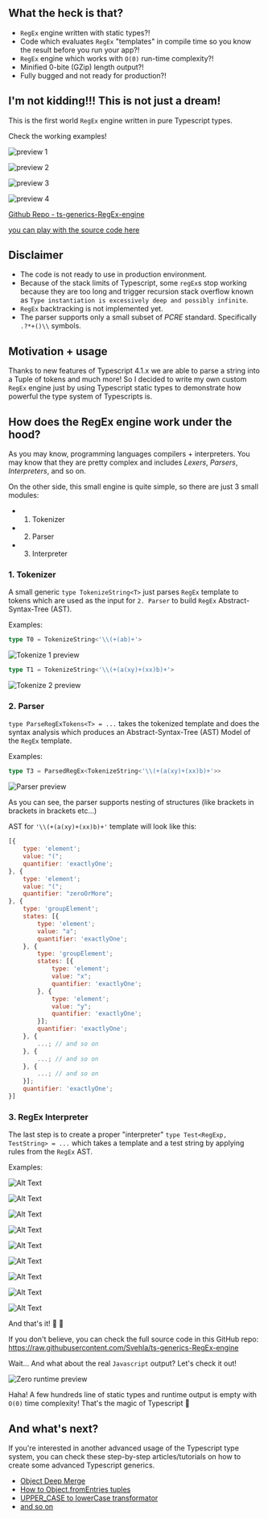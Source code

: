 
## What the heck is that?

- `RegEx` engine written with static types?!
- Code which evaluates `RegEx` "templates" in compile time so you know the result before you run your app?!
- `RegEx` engine which works with `O(0)` run-time complexity?!
- Minified 0-bite (GZip) length output?!
- Fully bugged and not ready for production?!

## I'm not kidding!!! This is not just a dream!

 
This is the first world `RegEx` engine written in pure Typescript types.




Check the working examples!

![preview 1](https://raw.githubusercontent.com/Svehla/ts-generics-RegEx-engine/main/imgs/preview-1.png)

![preview 2](https://raw.githubusercontent.com/Svehla/ts-generics-RegEx-engine/main/imgs/preview-2.png)

![preview 3](https://raw.githubusercontent.com/Svehla/ts-generics-RegEx-engine/main/imgs/preview-3.png)

![preview 4](https://raw.githubusercontent.com/Svehla/ts-generics-RegEx-engine/main/imgs/preview-4.png)

[Github Repo - ts-generics-RegEx-engine](https://raw.githubusercontent.com/Svehla/ts-generics-RegEx-engine)


[you can play with the source code here](https://www.typescriptlang.org/play?target=1&ssl=1&ssc=1&pln=321&pc=1#code/PTAEFpK6dv4YgsAKBBRtQFkCGAXAC1AHsAHAUwCcCBLEgOwGcNN5V02vufxV8AnpVABJfNTqM8ZUAF5QAb1ShQAcnABGDaoBcoANqaNAGjXhVp9RoBMFsxoAMd1VtUBdZfad7Djy+f9XfwBOZ0d3T3VQn3Bg-2dNJ38ADmdQjxQVdVSY5PiQhIB2Z1SMrPBimML8s1T-ADZnYrKzRpj6mvVi-wBWZ0aW9T6Yns7wRv8AFmc+wfBpmMmxvv8AZmdpufWY1bHp-1tLdbnbGOsx9cDnWzntGJMzBMO1JLVtQe8DB0tXqzDnJyDO4GB6qADUAOuCXekVOBnOaghlm0RyeEUyam2Bl2iKhln2ZmOkQWBiWuNRlhWZk2kWGBlG5LUBNUEzMs0ibQMHUZqipqm6rXRWUqBmqPNZqjqZmakRyBjyPIFqlCKSFamiBjiPKlLl+sTVut0IO+PJVbxRXgNrh8WksSLevxs0JhGJccP0NjtYQtLku9hukQ0WI9OPBYWeLmZmiJro0JI9ZLDyL9Lj5mhpsbpHoZSbezI0Es07NjnI93NzqbCSs0A0DIo9YorBbCOs0Mtjco9CqbSo0ZqspUDGo9WqbOuser7BonRv0E69yP71h94Bng2Xs+XC7UM8s1gjq5dWX3m4RFY3e5Tq4Druswbv29UJ73Ubv0-j1kT9qfKesac-05Zn+j4AXuhZ-tOpbWOW34QXu1bQdO9bWI2sEStYrYodOnYYSBSrWP2q6Drew4ESBOqrHqBEGpRs6USB-arCutGDExdGgt+tFHAebGse6qxnpxPqrFeAk0cGImPmJRxRiJNHxqsX7OHJRxpopNFZqsOaccyqyFlpNGlnpUl8qs1Z6TR9ZmVJEqrK2Zk0Z2dlSUqqyEXZNHDm5Uk6pMepuQafmzn5Un9pMK5BRkAC+qAcGAAAC+BMOAFAAB6UAAxvgKVUFQJBUPwQgUKAACCAAmZUaAAPAAKgAfHIojiDQ+D0Aw0j6DVbj6KsGToIlyVpZl2XUHlBUoIIwgAMoAK4AEbVfVjViBIrVSLgZCdd11gZIVwgAPrlWVtWmAAqqYABKFAsPIS3yAACrgVBMBQIgMPgVWnQ1aXiAwZUsA4oAAPygFdLB6IdFVVUdi11aYs0LZ9cOlRV1Vg3VdWxRNRWgPtCMnaA52g9djV3aAj3Pa971I6AP0UH9APA8T4O4-jCOw-D83VV9nOI+jmMoHFoADSl6UUFlOVjXtxUUy9b0fWTK0tW1HVdfoDi7djwhHQTX2NbLVMfZDx0G-LtXI6b1NfRj0ugPjNVnQ1D1PXL1N4-NVWWwrFsu4bSM24LaBgLwIch0LId2-gZUADK0HNrCh9A4eJynyCB5wkClbluACCwM2tQANkwtsABIULgx1kzVtOpb9-0GLQDAAGbUKAABitDPfgK0ALamAAdIPjct1QuNg-gbhMx3Xe96AegMBQABu1C2zVuC0AX5ukzXdcsPow+t-t09MN34h96Ag-9wfo-j5PIPj3PoAL8v42TcVV09yQy-R7gJ9b7dO96b130Jfa+zN8CmDAftH+J8RAUB7nfcBj9n4ry1sVGB3tt50wZgYUBzdD7j0gfg0eGDEEYOQUvVBtsP5fwoMfJKAA5XuTACYAGESAzXek7UA7DOH4EATgwGINq56BocvehTAmFnxYWvDe5teZVV4e9UwGgA7UIoGQAuuAMoUAwb3AmDCKAAHc9Fn24SAweYjdG-29qYQxJibG901m-cmM0mCEGhrlAR9dcAMAEPoNwphe7mMviVXKQSz7OJxgAUTKrQfApj4ElXwPgKgVVPBhNHtgnxfiAnGE8AAaQoAIbxLAT5UEbgAc3yRiAAargAuM1irZJYL4gQNSVA1UBvIAA8j3eJVUMGeKoMjIpAgGoADJFAGAANbFNAI3UAYy3B6HqY04qUUOmgBqhoRqSgMQqH0AUhZDBQBzIECQJu2yNZ6C6UcloMUUDcKupo7R1jYFn2GaYHZAtbaxPiYknuPSm6AuSak9JGJMmlNAG0gJeTCnzJaaAcpVStlrKadCtpqBnkaK0TowFXzQD-ISY4s+YK0lDMyaM4pph0UUDUWg1x7iaokAJVCpFsLuqBKavAnFrz8WkvgYS+6biPGUtysjYJvyg6sGRakqpedC7F0ZVNTR8Sao-VqtClFDBKncOrki1QqhPAgwCZ4W50KAAGAASBQYD6FRVtWA8eUVLUmtAP1JKothqS3yp4Q59CB6DxZXMhgtAABeFApryt1VVcedUWi3KxhnLgoAqAUEqWlUAZBfaj1DkLaN2iZmgDmr-CgZVs25pOUwMgndy0lpKUQWgrSjHXRID3YqTAOFUB0ULBqhAUlkCYDoEARix39wufneaFB+4ZXbcAIxBAMqECBovWQM0HAaAAFZzWSAATQYdYaORisYuJDfTCNUaY2VP-ts6FRr3VmoxBapFlqAA6b6nXEPAa691nrBpiwlqNP1ByDCqA-XYS+56w2RujRU2N8bE13tfV+ke7dO4n0dXa79Lq3UYhBv+714sRq5RAyoANGGIEX2DSQUNl64NVLjddfACbzXbNPTjA2V1KnRNStBmRHqABUSKdWVICYJ4A8N8BFsxbkye8h9ABLcPq6FT6VAg0LRlGZbGy4Vy3oa-uxr8Pk19tx3j-Harr03vVUwIrmWssFT3KqmmZmmAUKAN+ehVBGI3mVDKT0yqqAANygAAI4zV8a1JutBqBebSto-ABcBA9IXqoUAUUA4qD0Lpyu31a5AJYKoIGRn1MmcpmZvjtH6YyKs-IolcSSUfPgcC0FKS0kucsOFyLtBovUGcJGvKPSqApYoKoTLj8cv6fyzg1QgmStMy4xm8zVXmCWbkTZ+rALHMtcc+S5z0mtOdYi+9HrMWqD9eoCQIb2B8qjfG9l8uuX70QndYtnjlXQ0sP9eR2R1m4bfZUHZwgLKCUA-Ix1sHKh0BzrICUrRJ9aYF3gfTfhviK0zTIGVAgxUF4n3rec0Alqusnd61QPD5GKegCGcS1r4KhkueRqoYnUWzsXcG1QG76axsC0p6AHn5H+cPb00tQ1AAKebIM3vLc+2tv7tnRX7aLaYAJ93QCTZF9N+uqgACUEuysvQqxZsHv35Fg6ByDxzELedQ7ADVHpAARHpOh00MFwB2jzVmTn4BINm8gQN-eQ+Jp-b+NjFdaf+6Bin+zrfkc82oSpeUMfRKRx29682Y8n2x8OqnoeGeB5UMz07sW1Dxayklkb6fKePN5-zlQgu1ePam7vNQEHXumaWx96rVvKfoHiatYqtDR7WAWdImF-DGC9sj9s2rJv6oR95+bhzTWnOB4h1PlQ0eY8eaKnFlPKPK+88I0NYjvrxpb9AIvBpTTbkehaDHwvpO4upQS+X1Lgfq+U9r3ztjUvO+reNzPvPpTovgSh1tMnHqoBQHvmniFpfuskLrliFg-mdk-i-slqlull-tKkfoBiRlLIygbGVBVrer-hZtBvRteubHVOrJrCmogGmhmlmo3M1GQOms1AnGwELC4gABqNQlRkCaICDYAzQFytSaIUAABal212t2EK6AG+QsFOEBCeHCZAyeyOMBih5Gme4g2e+gWhUe2+lAu+Gh+AwWF+V+FAegAARHNNYUgcdizsXpAc-mXugaNkFpsgYeRu5hAVAaYeYXAdfqANYRlPYWFo4UXlQKgW4RXkFt4VFG4PETKhTsgcXtYQNldhzrdvYVoV4SkXbGqvgBqrXFVKoKlM-nNBlFUalGNjUvIaAKsH2rbPwYIcIaIbQOIVIezpzhQN3ugHbo7noC7m7sVN7qAAwiQGVBQJ4IWuINCu5kEVYTCn4iFnHm0iFjoddHoG0ullsiUfwiJtevChiG9NMalNCgwDND3HNNQGig0o1HMRQHgPgMutdAxrqskmcWlIruIN8j9EEn9GlEATgT6sBmfjwowEwNcfWvIGsrftio1OwswDCRWkig4I+sidCR2mVEhvoVPjrIHliaiVsofglF6sfkBqRqPF6t7iQAXLcaISjBWkYvlDMiwJUiQFMaAE3PlMiu2sVOmr-IwIHq0Ulu0WIUjt0Vkb0b8RQP8bXKYDrN8alKYMSTiRjDQWDl-lEtNNJuIC8W8UwB8ZUl8UCalN3k8QsRYfASsQIGsTvnaZsfqdsXaXsZ4AcdqscYEp4CqZcdcbceNE7J4AMT9LMS6foKoG-O4Pej5gXH5gFpXqaqkk0ionfo-E8ZGdGZPIav4anmYd9hphGaoEsTGUigcfoCqemaVvoCmfKaABoNWY-PoE3A0i9KYBrN9noJmVGUVGWZroVioUntAQWaBsIsxhVmQHKZGVsUwO4JdPArQhIlIvAjIgCaIOaRjKpoHmAiIEwIaYQOWqSZTmAuqeWmDk2SDHuQefWkinWYHsmVQKmZCSiTiU2VlgYK2UXPWWebiWDnoOgLjuIGidScDIHi2W2fWZ2aBvPJQqPOgJAdSQAITIqEAcLxlPxwWgCEAbSUAMBGarwTkd5TmTklRTQOzbLrl+nyAOA4rvZkBkUGoDkGAtCPnPlVlsagkn7gmeCTakXkXUFM6RGk79nN4uFoEV5-q24iD3R6BgLNorEkBECtzkBrSnJoVGIeY+5MC4DLw2kYpGKEAbzFSsEkA6JMBMBVKgBY7SZGEzGgZcVUn4EU5PE3nGnXpmnnFVR8XEWMXIwHGAnnF5bN74m867n7lLqHllTHkqCnlQmonfbplXkRWvFRXQr3lT7jknyTmy5Mb0V+UKlUbKnmlqnxUalf4fmhVb5fntn54bnnExWU6b7n6NznF6Aql1UqA2IIF5W8YMUCWdUeY-S3Jhnr6U5zqvnlp6C-l1Uf687pmwUvycXkkAZgnUm8WN78X1SRlpHnY5nMWqCZFDaSXGauWRXvEeXdzmnd4U6OV4FkaU4+X5UCWNUBVg4dWgbBUFYNzfrXnnXRUnJoa-lJWiApVvFonMUZW85ZX4A5Um5bX+XrnFUNUvnYnlrjYU4jXZXEW5UI2FWBXAldmYVLXPoeorVEZOUPVPV9V+U7XCWs77ViVHXZFc7upilCEiGSmSHSEs19Fg53Wn5g7U3pQFXG4AnvXmnfZfU4L7zfrA2FmUXY30W42+UvWUWKnMlVQqmlWTVlQY2PwapK19Uq3PUbYBX1WE2k2qBIU220zIU20EWMr24UBzQzSVKG0fSeCTlenwbVIek-Q+2oqeCEGenyCqoFzqqaoHFAFgykxEXK2EHEGTk+yUxlTR2ImyAhnk2Un3UQlgw0HpVPn2UU4EZgBvFaYLJXLKWK2w3EUj796kAvygCGX0mdrXr83Z24GC1T752NnQoh0-SRlI66pEBqgl3TLNprK0BlR6B1khYFwkCVKiIkxzXkZ6DuaT0NLT16A1UUAhbgnRyL3L1MAhbDwkBeaibWUkAkwMBKWgA9yRUeYbwFweaHm0x-Rpar3r0LJMBT0z08mQX73UmH1L3MzpYcbCAe29XpSB26qFWwN6qNTO2u3u3MbQNkCFWCWb0R2BaaxYwQPFQ7JIMu1u1QOqC4BAyi5zSi7hrhra6CYZTa5gg0MCBMO1GWBzS0NcPhrVG8PhoCC1HSr4OMo1TD63RoPkOUPUOpSsMMP0MZTOC4BzQyMyMZQKNCOByryrBx1-yqCi4fr6Nvr9wfra70POCi79za4WNWOWNjbJq24O49LDpCyDFO521jStLppPx32mU5qVLY4VplQkBGIMCoBAA)

## Disclaimer
- The code is not ready to use in production environment.
- Because of the stack limits of Typescript, some `regEx`s stop working because they are too long and trigger recursion stack overflow known as `Type instantiation is excessively deep and possibly infinite`.
- `RegEx` backtracking is not implemented yet. 
- The parser supports only a small subset of *PCRE* standard. Specifically `.?*+()\\` symbols.



## Motivation + usage

Thanks to new features of Typescript 4.1.x we are able to parse a string into a Tuple of tokens and much more! So I decided to write my own custom `RegEx` engine just by using Typescript static types to demonstrate how powerful the type system of Typescripts is.

## How does the RegEx engine work under the hood?

As you may know, programming languages compilers + interpreters. You may know that they are pretty complex and includes *Lexers*, *Parsers*, *Interpreters*, and so on.

On the other side, this small engine is quite simple, so there are just 3 small modules:
- 1. Tokenizer
- 2. Parser
- 3. Interpreter

### 1. Tokenizer
A small generic `type TokenizeString<T>` just parses `RegEx` template to tokens which are used as the input for `2. Parser` to build `RegEx` Abstract-Syntax-Tree (AST).

Examples:

```typescript
type T0 = TokenizeString<'\\(+(ab)+'>
```

![Tokenize 1 preview](https://raw.githubusercontent.com/Svehla/ts-generics-RegEx-engine/main/imgs/tokenize.png)


```typescript
type T1 = TokenizeString<'\\(+(a(xy)+(xx)b)+'>
```

![Tokenize 2 preview](https://raw.githubusercontent.com/Svehla/ts-generics-RegEx-engine/main/imgs/tokenize-2.png)


### 2. Parser

`type ParseRegExTokens<T> = ...` takes the tokenized template and does the syntax analysis which produces an Abstract-Syntax-Tree (AST) Model of the `RegEx` template.


Examples:

```typescript
type T3 = ParsedRegEx<TokenizeString<'\\(+(a(xy)+(xx)b)+'>>
```

![Parser preview](https://raw.githubusercontent.com/Svehla/ts-generics-RegEx-engine/main/imgs/parser.png)

As you can see, the parser supports nesting of structures (like brackets in brackets in brackets etc...)


AST for `'\\(+(a(xy)+(xx)b)+'` template will look like this:

```js
[{
    type: 'element';
    value: "(";
    quantifier: 'exactlyOne';
}, {
    type: 'element';
    value: "(";
    quantifier: "zeroOrMore";
}, {
    type: 'groupElement';
    states: [{
        type: 'element';
        value: "a";
        quantifier: 'exactlyOne';
    }, {
        type: 'groupElement';
        states: [{
            type: 'element';
            value: "x";
            quantifier: 'exactlyOne';
        }, {
            type: 'element';
            value: "y";
            quantifier: 'exactlyOne';
        }];
        quantifier: 'exactlyOne';
    }, {
        ...; // and so on
    }, {
        ...; // and so on
    }, {
        ...; // and so on
    }];
    quantifier: 'exactlyOne';
}]
```

### 3. RegEx Interpreter

The last step is to create a proper "interpreter" `type Test<RegExp, TestString> = ...` which takes a template and a test string by applying rules from the `RegEx` AST.

Examples:

![Alt Text](https://raw.githubusercontent.com/Svehla/ts-generics-RegEx-engine/main/imgs/interpreter-1.png)

![Alt Text](https://raw.githubusercontent.com/Svehla/ts-generics-RegEx-engine/main/imgs/interpreter-2.png)

![Alt Text](https://raw.githubusercontent.com/Svehla/ts-generics-RegEx-engine/main/imgs/interpreter-3.png)

![Alt Text](https://raw.githubusercontent.com/Svehla/ts-generics-RegEx-engine/main/imgs/interpreter-4.png)

![Alt Text](https://raw.githubusercontent.com/Svehla/ts-generics-RegEx-engine/main/imgs/interpreter-5.png)

![Alt Text](https://raw.githubusercontent.com/Svehla/ts-generics-RegEx-engine/main/imgs/interpreter-6.png)

![Alt Text](https://raw.githubusercontent.com/Svehla/ts-generics-RegEx-engine/main/imgs/interpreter-7.png)

![Alt Text](https://raw.githubusercontent.com/Svehla/ts-generics-RegEx-engine/main/imgs/interpreter-8.png)

![Alt Text](https://raw.githubusercontent.com/Svehla/ts-generics-RegEx-engine/main/imgs/interpreter-9.png)

And that's it! 🎉 🎉

If you don't believe, you can check the full source code in this GitHub repo: https://raw.githubusercontent.com/Svehla/ts-generics-RegEx-engine

Wait... And what about the real `Javascript` output? Let's check it out!

![Zero runtime preview](https://raw.githubusercontent.com/Svehla/ts-generics-RegEx-engine/main/imgs/zero-runtime.png)

Haha! A few hundreds line of static types and runtime output is empty with `O(0)` time complexity! That's the magic of Typescript 🦄 


## And what's next?

If you're interested in another advanced usage of the Typescript type system, you can check these step-by-step articles/tutorials on how to create some advanced Typescript generics.

- [Object Deep Merge](https://dev.to/svehla/typescript-how-to-deep-merge-170c)
- [How to Object.fromEntries tuples](https://dev.to/svehla/typescript-object-fromentries-389c)
- [UPPER_CASE to lowerCase transformator](https://dev.to/svehla/typescript-transform-case-strings-450b)
- [and so on](https://dev.to/svehla)


